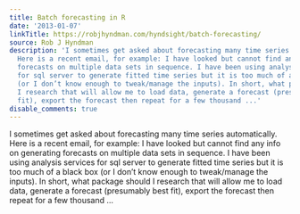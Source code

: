 ```yaml
---
title: Batch forecasting in R
date: '2013-01-07'
linkTitle: https://robjhyndman.com/hyndsight/batch-forecasting/
source: Rob J Hyndman
description: 'I sometimes get asked about forecasting many time series automatically.
  Here is a recent email, for example: I have looked but cannot find any info on generating
  forecasts on multiple data sets in sequence. I have been using analysis services
  for sql server to generate fitted time series but it is too much of a black box
  (or I don’t know enough to tweak/manage the inputs). In short, what package should
  I research that will allow me to load data, generate a forecast (presumably best
  fit), export the forecast then repeat for a few thousand ...'
disable_comments: true
---
```

I sometimes get asked about forecasting many time series automatically. Here is a recent email, for example: I have looked but cannot find any info on generating forecasts on multiple data sets in sequence. I have been using analysis services for sql server to generate fitted time series but it is too much of a black box (or I don’t know enough to tweak/manage the inputs). In short, what package should I research that will allow me to load data, generate a forecast (presumably best fit), export the forecast then repeat for a few thousand ...